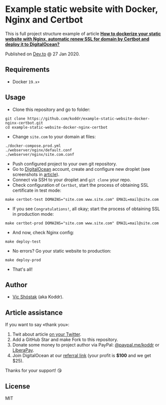 # Example static website with Docker, Nginx and Certbot

This is full project structure example of article [**How to dockerize your static website with Nginx, automatic renew SSL for domain by Certbot and deploy it to DigitalOcean?**](https://dev.to/koddr/how-to-dockerize-your-static-website-with-nginx-automatic-renew-ssl-for-domain-by-certbot-and-deploy-it-to-digitalocean-4cjc)

Published on [Dev.to](https://dev.to/koddr/how-to-dockerize-your-static-website-with-nginx-automatic-renew-ssl-for-domain-by-certbot-and-deploy-it-to-digitalocean-4cjc) @ 27 Jan 2020.

## Requirements

- Docker `19.x+`

## Usage

- Clone this repository and go to folder:

```console
git clone https://github.com/koddr/example-static-website-docker-nginx-certbot.git
cd example-static-website-docker-nginx-certbot
```

- Change `site.com` to your domain at files:

```console
./docker-compose.prod.yml
./webserver/nginx/default.conf
./webserver/nginx/site.com.conf
```

- Push configured project to your own git repository.
- Go to [DigitalOcean](https://m.do.co/c/b41859fa9b6e) account, create and configure new droplet (see screenshots in [article](https://dev.to/koddr/how-to-dockerize-your-static-website-with-nginx-automatic-renew-ssl-for-domain-by-certbot-and-deploy-it-to-digitalocean-4cjc)).
- Connect via SSH to your droplet and `git clone` your repo.
- Check configuration of `Certbot`, start the process of obtaining SSL certificate in test mode:

```console
make certbot-test DOMAINS="site.com www.site.com" EMAIL=mail@site.com
```

- If you see `Congratulations!`, all okay; start the process of obtaining SSL in production mode:

```console
make certbot-prod DOMAINS="site.com www.site.com" EMAIL=mail@site.com
```

- And now, check Nginx config:

```console
make deploy-test
```

- No errors? Go your static website to production:

```console
make deploy-prod
```

- That's all!

## Author

- [Vic Shóstak](https://github.com/koddr) (aka Koddr).

## Article assistance

If you want to say «thank you»:

1. Twit about article [on your Twitter](https://twitter.com/intent/tweet?text=How%20to%20dockerize%20your%20static%20website%20with%20Nginx%2C%20automatic%20renew%20SSL%20for%20domain%20by%20Certbot%20and%20deploy%20it%20to%20DigitalOcean%3F%20https%3A%2F%2Ftwitter.com%2Fintent%2Ftweet%3Ftext%3Dhttps%3A%2F%2Fdev.to%2Fkoddr%2Fhow-to-dockerize-your-static-website-with-nginx-automatic-renew-ssl-for-domain-by-certbot-and-deploy-it-to-digitalocean-4cjc).
2. Add a GitHub Star and make Fork to this repository.
3. Donate some money to project author via PayPal: [@paypal.me/koddr](https://paypal.me/koddr?locale.x=en_EN) or [LiberaPay](https://liberapay.com/koddr/donate).
4. Join DigitalOcean at our [referral link](https://m.do.co/c/b41859fa9b6e) (your profit is **$100** and we get $25).

Thanks for your support! 😘

## License

MIT
